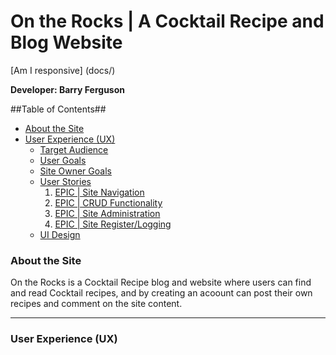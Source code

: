 # On the Rocks | A Cocktail Recipe and Blog Website

[Am I responsive] (docs/)

**Developer: Barry Ferguson**
 
 ##Table of Contents##
 - [About the Site](#about-the-tite)
 - [User Experience (UX)](#user-experience-ux)
    * [Target Audience](#target-audience)
    * [User Goals](#user-goals)
    * [Site Owner Goals](#site-owner-goals)
    * [User Stories](#user-stories)
        1. [EPIC | Site Navigation](#epic-site-navigation)
        2. [EPIC | CRUD Functionality](#epic-crud-fucntionality)
        3. [EPIC | Site Administration](#epic-site-aministration)
        4. [EPIC | Site Register/Logging](#site-register/logging)
    * [UI Design](#ui-design)
 
 ### About the Site
 On the Rocks is a Cocktail Recipe blog and website where users can find and read Cocktail recipes, and by creating an acoount can post their own recipes and comment on the site content.
 <hr>
 
 ### User Experience (UX)
 
